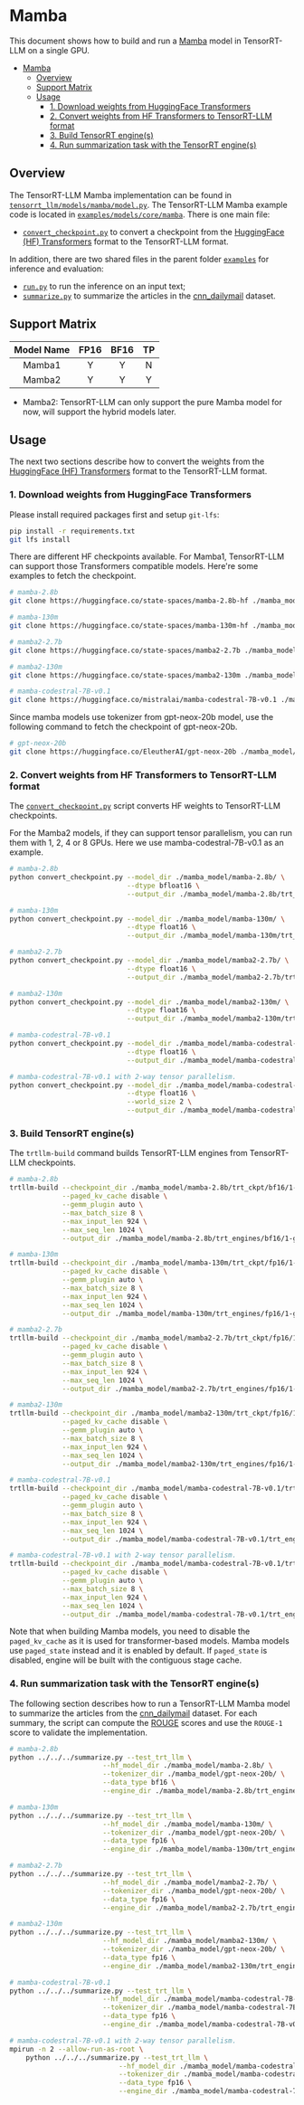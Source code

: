 # Mamba

This document shows how to build and run a [Mamba](https://github.com/state-spaces/mamba) model in TensorRT-LLM on a single GPU.

- [Mamba](#mamba)
  - [Overview](#overview)
  - [Support Matrix](#support-matrix)
  - [Usage](#usage)
    - [1. Download weights from HuggingFace Transformers](#1-download-weights-from-huggingface-transformers)
    - [2. Convert weights from HF Transformers to TensorRT-LLM format](#2-convert-dweights-from-hf-transformers-to-tensorrt-llm-format)
    - [3. Build TensorRT engine(s)](#3-build-tensorrt-engines)
    - [4. Run summarization task with the TensorRT engine(s)](#4-run-summarization-task-with-the-tensorrt-engines)

## Overview

The TensorRT-LLM Mamba implementation can be found in [`tensorrt_llm/models/mamba/model.py`](../../../../tensorrt_llm/models/mamba/model.py). The TensorRT-LLM Mamba example code is located in [`examples/models/core/mamba`](./). There is one main file:

* [`convert_checkpoint.py`](./convert_checkpoint.py) to convert a checkpoint from the [HuggingFace (HF) Transformers](https://github.com/huggingface/transformers) format to the TensorRT-LLM format.

In addition, there are two shared files in the parent folder [`examples`](../../../) for inference and evaluation:

* [`run.py`](../../../run.py) to run the inference on an input text;
* [`summarize.py`](../../../summarize.py) to summarize the articles in the [cnn_dailymail](https://huggingface.co/datasets/cnn_dailymail) dataset.


## Support Matrix

|    Model Name    | FP16  | BF16  | TP  |
| :--------------: | :---: | :---: | :-: |
|    Mamba1        |   Y   |   Y   |  N  |
|    Mamba2        |   Y   |   Y   |  Y  |

* Mamba2: TensorRT-LLM can only support the pure Mamba model for now, will support the hybrid models later.

## Usage

The next two sections describe how to convert the weights from the [HuggingFace (HF) Transformers](https://github.com/huggingface/transformers)
format to the TensorRT-LLM format.

### 1. Download weights from HuggingFace Transformers

Please install required packages first and setup `git-lfs`:

```bash
pip install -r requirements.txt
git lfs install
```

There are different HF checkpoints available. For Mamba1, TensorRT-LLM can support those Transformers compatible models. Here're some examples to fetch the checkpoint.

```bash
# mamba-2.8b
git clone https://huggingface.co/state-spaces/mamba-2.8b-hf ./mamba_model/mamba-2.8b

# mamba-130m
git clone https://huggingface.co/state-spaces/mamba-130m-hf ./mamba_model/mamba-130m

# mamba2-2.7b
git clone https://huggingface.co/state-spaces/mamba2-2.7b ./mamba_model/mamba2-2.7b

# mamba2-130m
git clone https://huggingface.co/state-spaces/mamba2-130m ./mamba_model/mamba2-130m

# mamba-codestral-7B-v0.1
git clone https://huggingface.co/mistralai/mamba-codestral-7B-v0.1 ./mamba_model/mamba-codestral-7B-v0.1
```

Since mamba models use tokenizer from gpt-neox-20b model, use the following command to fetch the checkpoint of gpt-neox-20b.

```bash
# gpt-neox-20b
git clone https://huggingface.co/EleutherAI/gpt-neox-20b ./mamba_model/gpt-neox-20b
```

### 2. Convert weights from HF Transformers to TensorRT-LLM format
The [`convert_checkpoint.py`](./convert_checkpoint.py) script converts HF weights to TensorRT-LLM checkpoints.

For the Mamba2 models, if they can support tensor parallelism, you can run them with 1, 2, 4 or 8 GPUs. Here we use
mamba-codestral-7B-v0.1 as an example.

```bash
# mamba-2.8b
python convert_checkpoint.py --model_dir ./mamba_model/mamba-2.8b/ \
                             --dtype bfloat16 \
                             --output_dir ./mamba_model/mamba-2.8b/trt_ckpt/bf16/1-gpu/

# mamba-130m
python convert_checkpoint.py --model_dir ./mamba_model/mamba-130m/ \
                             --dtype float16 \
                             --output_dir ./mamba_model/mamba-130m/trt_ckpt/fp16/1-gpu/

# mamba2-2.7b
python convert_checkpoint.py --model_dir ./mamba_model/mamba2-2.7b/ \
                             --dtype float16 \
                             --output_dir ./mamba_model/mamba2-2.7b/trt_ckpt/fp16/1-gpu/

# mamba2-130m
python convert_checkpoint.py --model_dir ./mamba_model/mamba2-130m/ \
                             --dtype float16 \
                             --output_dir ./mamba_model/mamba2-130m/trt_ckpt/fp16/1-gpu/

# mamba-codestral-7B-v0.1
python convert_checkpoint.py --model_dir ./mamba_model/mamba-codestral-7B-v0.1/ \
                             --dtype float16 \
                             --output_dir ./mamba_model/mamba-codestral-7B-v0.1/trt_ckpt/fp16/1-gpu/

# mamba-codestral-7B-v0.1 with 2-way tensor parallelism.
python convert_checkpoint.py --model_dir ./mamba_model/mamba-codestral-7B-v0.1/ \
                             --dtype float16 \
                             --world_size 2 \
                             --output_dir ./mamba_model/mamba-codestral-7B-v0.1/trt_ckpt/fp16/2-gpu/
```

### 3. Build TensorRT engine(s)
The `trtllm-build` command builds TensorRT-LLM engines from TensorRT-LLM checkpoints.

```bash
# mamba-2.8b
trtllm-build --checkpoint_dir ./mamba_model/mamba-2.8b/trt_ckpt/bf16/1-gpu/ \
             --paged_kv_cache disable \
             --gemm_plugin auto \
             --max_batch_size 8 \
             --max_input_len 924 \
             --max_seq_len 1024 \
             --output_dir ./mamba_model/mamba-2.8b/trt_engines/bf16/1-gpu/

# mamba-130m
trtllm-build --checkpoint_dir ./mamba_model/mamba-130m/trt_ckpt/fp16/1-gpu/ \
             --paged_kv_cache disable \
             --gemm_plugin auto \
             --max_batch_size 8 \
             --max_input_len 924 \
             --max_seq_len 1024 \
             --output_dir ./mamba_model/mamba-130m/trt_engines/fp16/1-gpu/

# mamba2-2.7b
trtllm-build --checkpoint_dir ./mamba_model/mamba2-2.7b/trt_ckpt/fp16/1-gpu/ \
             --paged_kv_cache disable \
             --gemm_plugin auto \
             --max_batch_size 8 \
             --max_input_len 924 \
             --max_seq_len 1024 \
             --output_dir ./mamba_model/mamba2-2.7b/trt_engines/fp16/1-gpu/

# mamba2-130m
trtllm-build --checkpoint_dir ./mamba_model/mamba2-130m/trt_ckpt/fp16/1-gpu/ \
             --paged_kv_cache disable \
             --gemm_plugin auto \
             --max_batch_size 8 \
             --max_input_len 924 \
             --max_seq_len 1024 \
             --output_dir ./mamba_model/mamba2-130m/trt_engines/fp16/1-gpu/

# mamba-codestral-7B-v0.1
trtllm-build --checkpoint_dir ./mamba_model/mamba-codestral-7B-v0.1/trt_ckpt/fp16/1-gpu/ \
             --paged_kv_cache disable \
             --gemm_plugin auto \
             --max_batch_size 8 \
             --max_input_len 924 \
             --max_seq_len 1024 \
             --output_dir ./mamba_model/mamba-codestral-7B-v0.1/trt_engines/fp16/1-gpu/

# mamba-codestral-7B-v0.1 with 2-way tensor parallelism.
trtllm-build --checkpoint_dir ./mamba_model/mamba-codestral-7B-v0.1/trt_ckpt/fp16/2-gpu/ \
             --paged_kv_cache disable \
             --gemm_plugin auto \
             --max_batch_size 8 \
             --max_input_len 924 \
             --max_seq_len 1024 \
             --output_dir ./mamba_model/mamba-codestral-7B-v0.1/trt_engines/fp16/2-gpu/
```

Note that when building Mamba models, you need to disable the `paged_kv_cache` as it is used for
transformer-based models. Mamba models use `paged_state` instead and it is enabled by default.
If `paged_state` is disabled, engine will be built with the contiguous stage cache.

### 4. Run summarization task with the TensorRT engine(s)

The following section describes how to run a TensorRT-LLM Mamba model to summarize the articles from the
[cnn_dailymail](https://huggingface.co/datasets/cnn_dailymail) dataset. For each summary, the script can compute the
[ROUGE](https://en.wikipedia.org/wiki/ROUGE_(metric)) scores and use the `ROUGE-1` score to validate the implementation.

```bash
# mamba-2.8b
python ../../../summarize.py --test_trt_llm \
                       --hf_model_dir ./mamba_model/mamba-2.8b/ \
                       --tokenizer_dir ./mamba_model/gpt-neox-20b/ \
                       --data_type bf16 \
                       --engine_dir ./mamba_model/mamba-2.8b/trt_engines/bf16/1-gpu/

# mamba-130m
python ../../../summarize.py --test_trt_llm \
                       --hf_model_dir ./mamba_model/mamba-130m/ \
                       --tokenizer_dir ./mamba_model/gpt-neox-20b/ \
                       --data_type fp16 \
                       --engine_dir ./mamba_model/mamba-130m/trt_engines/fp16/1-gpu/

# mamba2-2.7b
python ../../../summarize.py --test_trt_llm \
                       --hf_model_dir ./mamba_model/mamba2-2.7b/ \
                       --tokenizer_dir ./mamba_model/gpt-neox-20b/ \
                       --data_type fp16 \
                       --engine_dir ./mamba_model/mamba2-2.7b/trt_engines/fp16/1-gpu/

# mamba2-130m
python ../../../summarize.py --test_trt_llm \
                       --hf_model_dir ./mamba_model/mamba2-130m/ \
                       --tokenizer_dir ./mamba_model/gpt-neox-20b/ \
                       --data_type fp16 \
                       --engine_dir ./mamba_model/mamba2-130m/trt_engines/fp16/1-gpu/

# mamba-codestral-7B-v0.1
python ../../../summarize.py --test_trt_llm \
                       --hf_model_dir ./mamba_model/mamba-codestral-7B-v0.1/ \
                       --tokenizer_dir ./mamba_model/mamba-codestral-7B-v0.1/ \
                       --data_type fp16 \
                       --engine_dir ./mamba_model/mamba-codestral-7B-v0.1/trt_engines/fp16/1-gpu/

# mamba-codestral-7B-v0.1 with 2-way tensor parallelism.
mpirun -n 2 --allow-run-as-root \
    python ../../../summarize.py --test_trt_llm \
                           --hf_model_dir ./mamba_model/mamba-codestral-7B-v0.1/ \
                           --tokenizer_dir ./mamba_model/mamba-codestral-7B-v0.1/ \
                           --data_type fp16 \
                           --engine_dir ./mamba_model/mamba-codestral-7B-v0.1/trt_engines/fp16/2-gpu/
```
